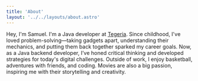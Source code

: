 ```yaml
---
title: 'About'
layout: '../../layouts/about.astro'
---
```


Hey, I'm Samuel. I'm a Java developer at [Tegeria](https://tegeria.com). Since
childhood, I've loved problem-solving—taking gadgets apart, understanding their
mechanics, and putting them back together sparked my career goals. Now, as a
Java backend developer, I’ve honed critical thinking and developed strategies
for today's digital challenges. Outside of work, I enjoy basketball, adventures
with friends, and coding. Movies are also a big passion, inspiring me with their
storytelling and creativity.